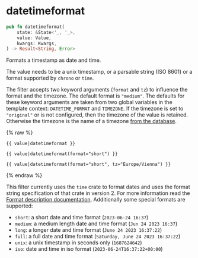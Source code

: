 # datetimeformat

```rust
pub fn datetimeformat(
    state: &State<'_, '_>,
    value: Value,
    kwargs: Kwargs,
) -> Result<String, Error>
```

Formats a timestamp as date and time.

The value needs to be a unix timestamp, or a parsable string (ISO 8601) or a
format supported by `chrono` or `time`.

The filter accepts two keyword arguments (`format` and `tz`) to influence the format
and the timezone.  The default format is `"medium"`.  The defaults for these keyword
arguments are taken from two global variables in the template context: `DATETIME_FORMAT`
and `TIMEZONE`.  If the timezone is set to `"original"` or is not configured, then
the timezone of the value is retained.  Otherwise the timezone is the name of a
timezone [from the database](https://en.wikipedia.org/wiki/List_of_tz_database_time_zones).

{% raw %}
```jinja
{{ value|datetimeformat }}
```

```jinja
{{ value|datetimeformat(format="short") }}
```

```jinja
{{ value|datetimeformat(format="short", tz="Europe/Vienna") }}
```
{% endraw %}

This filter currently uses the `time` crate to format dates and uses the format
string specification of that crate in version 2.  For more information read the
[Format description documentation](https://time-rs.github.io/book/api/format-description.html).
Additionally some special formats are supported:

* `short`: a short date and time format (`2023-06-24 16:37`)
* `medium`: a medium length date and time format (`Jun 24 2023 16:37`)
* `long`: a longer date and time format (`June 24 2023 16:37:22`)
* `full`: a full date and time format (`Saturday, June 24 2023 16:37:22`)
* `unix`: a unix timestamp in seconds only (`1687624642`)
* `iso`: date and time in iso format (`2023-06-24T16:37:22+00:00`)
